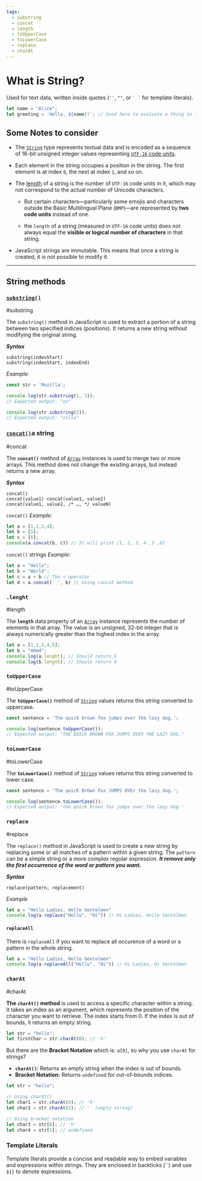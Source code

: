 ```yaml
---
tags:
  - substring
  - concat
  - length
  - toUpperCase
  - toLowerCase
  - replace
  - charAt
---
```


# What is String?

Used for text data, written inside quotes (`''`, `""`, or `` ` ` `` for template literals).

```js
let name = "Alice"; 
let greeting = `Hello, ${name}!`; // Used here to evaluate a thing in the middle of a string
```

## Some Notes to consider

- The [`String`](https://developer.mozilla.org/en-US/docs/Web/JavaScript/Reference/Global_Objects/String) type represents textual data and is encoded as a sequence of 16-bit unsigned integer values representing [`UTF-16` code units](https://developer.mozilla.org/en-US/docs/Web/JavaScript/Reference/Global_Objects/String#utf-16_characters_unicode_code_points_and_grapheme_clusters).

- Each element in the string occupies a position in the string. The first element is at index `0`, the next at index `1`, and so on.

- The [length](https://developer.mozilla.org/en-US/docs/Web/JavaScript/Reference/Global_Objects/String/length) of a string is the number of `UTF-16` code units in it, which may not correspond to the actual number of Unicode characters.

	- But certain characters—particularly some emojis and characters outside the Basic Multilingual Plane (`BMP`)—are represented by **two code units** instead of one.
	
	- the `length` of a string (measured in `UTF-16` code units) does not always equal the **visible or logical number of characters** in that string.

- JavaScript strings are immutable. This means that once a string is created, it is not possible to modify it.
---

## String methods

### [`substring()`](https://developer.mozilla.org/en-US/docs/Web/JavaScript/Reference/Global_Objects/String/substring)
#substring 

The `substring()` method in JavaScript is used to extract a portion of a string between two specified indices (positions). It returns a new string without modifying the original string.

***Syntax***
```
substring(indexStart)
substring(indexStart, indexEnd)
```

*Example:*
```js
const str = 'Mozilla';

console.log(str.substring(1, 3));
// Expected output: "oz"

console.log(str.substring(2));
// Expected output: "zilla"
```

### [`concat()`](https://developer.mozilla.org/en-US/docs/Web/JavaScript/Reference/Global_Objects/String/concat)a string
#concat 

The **`concat()`** method of [`Array`](https://developer.mozilla.org/en-US/docs/Web/JavaScript/Reference/Global_Objects/Array) instances is used to merge two or more arrays. This method does not change the existing arrays, but instead returns a new array.

***Syntax***
```
concat() 
concat(value1) concat(value1, value2) 
concat(value1, value2, /* …, */ valueN)
```

`concat()` *Example*:
```js
let a = [1,2,3,4];
let b = [5];
let c = [6];
console(a.concat(b, c)) // It will print [1, 2, 3, 4 ,5 ,6]
```

`concat()` strings *Example*:
```js
let a = "Hello";
let b = "World";
let c = a + b // The + operator
let d = a.concat(' ', b) // Using concat method
```

### `.lenght`
#length 

The **`length`** data property of an [`Array`](https://developer.mozilla.org/en-US/docs/Web/JavaScript/Reference/Global_Objects/Array) instance represents the number of elements in that array. The value is an unsigned, 32-bit integer that is always numerically greater than the highest index in the array.

```js
let a = [1,2,3,4,5];
let b = "mhmd";
console.log(a.lenght); // Should return 5
console.log(b.length); // Shoule return 4
```

### `toUpperCase`
#toUpperCase

The **`toUpperCase()`** method of [`String`](https://developer.mozilla.org/en-US/docs/Web/JavaScript/Reference/Global_Objects/String) values returns this string converted to uppercase.
```js
const sentence = 'The quick brown fox jumps over the lazy dog.';

console.log(sentence.toUpperCase());
// Expected output: "THE QUICK BROWN FOX JUMPS OVER THE LAZY DOG."
```

### `toLowerCase`
#toLowerCase

The **`toLowerCase()`** method of [`String`](https://developer.mozilla.org/en-US/docs/Web/JavaScript/Reference/Global_Objects/String) values returns this string converted to lower case.
```js
const sentence = 'The quicK BrOwn Fox JUMPS OVEr the lazy dog.';

console.log(sentence.toLowerCase());
// Expected output: 'the quick brown fox jumps over the lazy dog.'
```

### `replace`
#replace

The `replace()` method in JavaScript is used to create a new string by replacing some or all matches of a pattern within a given string. The `pattern` can be a simple string or a more complex regular expression. ***It remove only the first occurrence of the word or pattern you want.*** 

***Syntax***
```
replace(pattern, replacement)
```

*Example*
```js
let a = "Hello Ladies, Hello Gentelmen"
console.log(a.replace("Hello", "Hi")) // Hi Ladies, Hello Gentelmen
```

#### `replaceAll`

There is `replaceAll` if you want to replace all occurence of a word or a pattern in the whole string.
```js
let a = "Hello Ladies, Hello Gentelmen"
console.log(a.replaceAll("Hello", "Hi")) // Hi Ladies, Hi Gentelmen
```

### `charAt`
#charAt

**The `charAt()` method** is used to access a specific character within a string. It takes an index as an argument, which represents the position of the character you want to retrieve. The index starts from 0. If the index is out of bounds, it returns an empty string.
```js
let str = "hello"; 
let firstChar = str.charAt(0); // 'h'
```

But there are the **Bracket Notation** which is: `a[0]`, so why you use `charAt` for strings?
- **`charAt()`:** Returns an empty string when the index is out of bounds.
- **Bracket Notation:** Returns `undefined` for out-of-bounds indices.

```js
let str = "hello";

// Using charAt()
let char1 = str.charAt(0); // 'h'
let char2 = str.charAt(5); // '' (empty string)

// Using bracket notation
let char3 = str[0]; // 'h'
let char4 = str[5]; // undefined
```

### **Template Literals**

Template literals provide a concise and readable way to embed variables and expressions within strings. They are enclosed in backticks (\`\`) and use `${}` to denote expressions. 